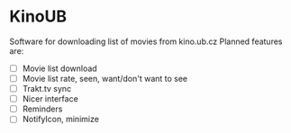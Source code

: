KinoUB
======
Software for downloading list of movies from kino.ub.cz
Planned features are:

- [ ] Movie list download
- [ ] Movie list rate, seen, want/don't want to see
- [ ] Trakt.tv sync
- [ ] Nicer interface
- [ ] Reminders
- [ ] NotifyIcon, minimize
